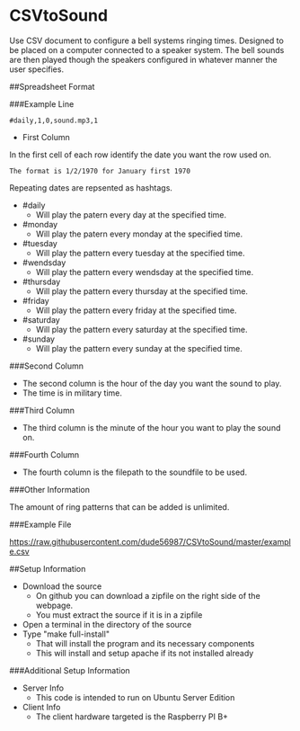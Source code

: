 CSVtoSound
=========

Use CSV document to configure a bell systems ringing times. Designed to be placed on a computer connected to a speaker system. The bell sounds are then played though the speakers configured in whatever manner the user specifies.

##Spreadsheet Format

###Example Line

 	#daily,1,0,sound.mp3,1

- First Column

In the first cell of each row identify the date you want the row used on.

	The format is 1/2/1970 for January first 1970

Repeating dates are repsented as hashtags.

- \#daily
  - Will play the patern every day at the specified time.
- \#monday
  - Will play the patern every monday at the specified time. 
- \#tuesday
  - Will play the pattern every tuesday at the specified time. 
- \#wendsday
  - Will play the pattern every wendsday at the specified time. 
- \#thursday
  - Will play the pattern every thursday at the specified time.
- \#friday
  - Will play the pattern every friday at the specified time. 
- \#saturday
  - Will play the pattern every saturday at the specified time. 
- \#sunday
  - Will play the pattern every sunday at the specified time. 

###Second Column
- The second column is the hour of the day you want the sound to play. 
- The time is in military time.

###Third Column
- The third column is the minute of the hour you want to play the sound on.

###Fourth Column
- The fourth column is the filepath to the soundfile to be used.

###Other Information

The amount of ring patterns that can be added is unlimited. 

###Example File

https://raw.githubusercontent.com/dude56987/CSVtoSound/master/example.csv

##Setup Information

- Download the source 
  - On github you can download a zipfile on the right side of the webpage.
  - You must extract the source if it is in a zipfile
- Open a terminal in the directory of the source
- Type "make full-install"
  - That will install the program and its necessary components
  - This will install and setup apache if its not installed already
 
###Additional Setup Information

- Server Info
  - This code is intended to run on Ubuntu Server Edition
- Client Info
  - The client hardware targeted is the Raspberry PI B+
